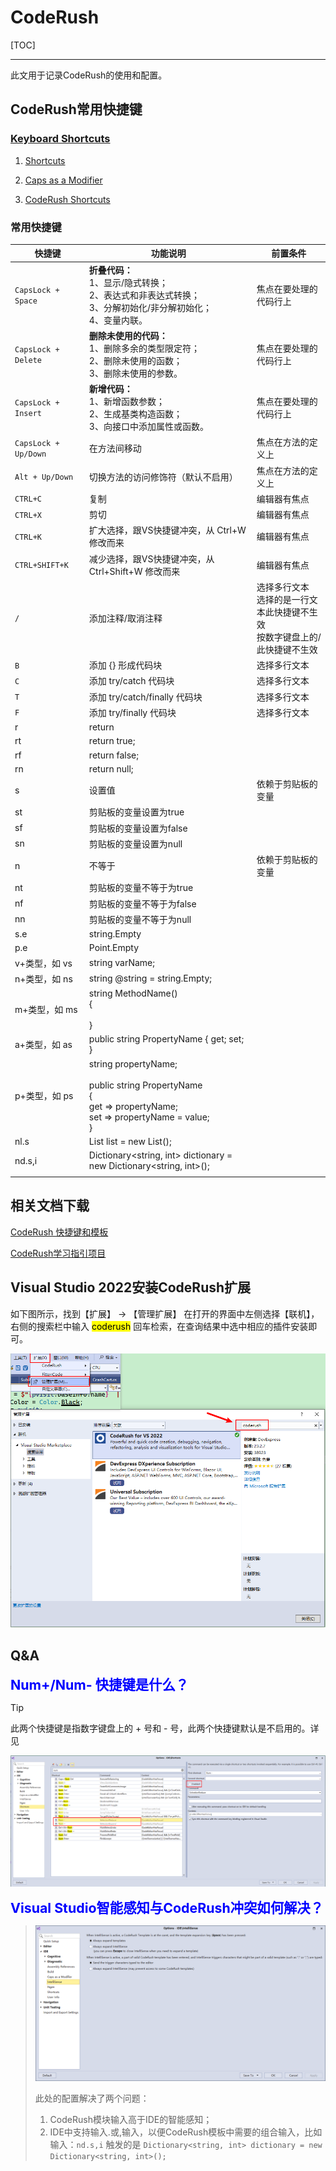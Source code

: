 # CodeRush

[TOC]

---

此文用于记录CodeRush的使用和配置。

## CodeRush常用快捷键

### [Keyboard Shortcuts](https://docs.devexpress.com/CodeRushForRoslyn/403630/getting-started/keyboard-shortcuts)

1. [Shortcuts](https://docs.devexpress.com/CodeRushForRoslyn/403628/getting-started/keyboard-shortcuts/shortcuts)

2. [Caps as a Modifier](https://docs.devexpress.com/CodeRushForRoslyn/403629/getting-started/keyboard-shortcuts/caps-as-a-modifier)

3. [CodeRush Shortcuts](https://docs.devexpress.com/CodeRushForRoslyn/401983/getting-started/keyboard-shortcuts/coderush-shortcuts)

### 常用快捷键

| 快捷键               | 功能说明                                                     | 前置条件                                                     |
| -------------------- | ------------------------------------------------------------ | ------------------------------------------------------------ |
| `CapsLock + Space`   | **折叠代码：**<br />1、显示/隐式转换；<br />2、表达式和非表达式转换；<br />3、分解初始化/非分解初始化；<br />4、变量内联。 | 焦点在要处理的代码行上                                       |
| `CapsLock + Delete`  | **删除未使用的代码：**<br />1、删除多余的类型限定符；<br />2、删除未使用的函数；<br />3、删除未使用的参数。 | 焦点在要处理的代码行上                                       |
| `CapsLock + Insert`  | **新增代码：**<br />1、新增函数参数；<br />2、生成基类构造函数；<br />3、向接口中添加属性或函数。 | 焦点在要处理的代码行上                                       |
| `CapsLock + Up/Down` | 在方法间移动                                                 | 焦点在方法的定义上                                           |
| `Alt + Up/Down`      | 切换方法的访问修饰符（默认不启用）                           | 焦点在方法的定义上                                           |
| `CTRL+C`             | 复制                                                         | 编辑器有焦点                                                 |
| `CTRL+X`             | 剪切                                                         | 编辑器有焦点                                                 |
| `CTRL+K`             | 扩大选择，跟VS快捷键冲突，从 Ctrl+W 修改而来                 | 编辑器有焦点                                                 |
| `CTRL+SHIFT+K`       | 减少选择，跟VS快捷键冲突，从 Ctrl+Shift+W 修改而来           | 编辑器有焦点                                                 |
| `/`                  | 添加注释/取消注释                                            | 选择多行文本<br />选择的是一行文本此快捷键不生效<br />按数字键盘上的/此快捷键不生效 |
| `B`                  | 添加 {} 形成代码块                                           | 选择多行文本                                                 |
| `C`                  | 添加 try/catch 代码块                                        | 选择多行文本                                                 |
| `T`                  | 添加 try/catch/finally 代码块                                | 选择多行文本                                                 |
| `F`                  | 添加 try/finally 代码块                                      | 选择多行文本                                                 |
| r                    | return                                                       |                                                              |
| rt                   | return true;                                                 |                                                              |
| rf                   | return false;                                                |                                                              |
| rn                   | return null;                                                 |                                                              |
| s                    | 设置值                                                       | 依赖于剪贴板的变量                                           |
| st                   | 剪贴板的变量设置为true                                       |                                                              |
| sf                   | 剪贴板的变量设置为false                                      |                                                              |
| sn                   | 剪贴板的变量设置为null                                       |                                                              |
| n                    | 不等于                                                       | 依赖于剪贴板的变量                                           |
| nt                   | 剪贴板的变量不等于为true                                     |                                                              |
| nf                   | 剪贴板的变量不等于为false                                    |                                                              |
| nn                   | 剪贴板的变量不等于为null                                     |                                                              |
| s.e                  | string.Empty                                                 |                                                              |
| p.e                  | Point.Empty                                                  |                                                              |
| v+类型，如 vs        | string varName;                                              |                                                              |
| n+类型，如 ns        | string @string = string.Empty;                               |                                                              |
| m+类型，如 ms        | string MethodName()<br/>{<br/>    <br/>}                     |                                                              |
| a+类型，如 as        | public string PropertyName { get; set; }                     |                                                              |
| p+类型，如 ps        | string propertyName;<br/><br/>public string PropertyName<br/>{<br/>    get => propertyName;<br/>    set => propertyName = value;<br/>} |                                                              |
| nl.s                 | List<string> list = new List<string>();                      |                                                              |
| nd.s,i               | Dictionary<string, int> dictionary = new Dictionary<string, int>(); |                                                              |
|                      |                                                              |                                                              |



## 相关文档下载

[CodeRush 快捷键和模板](./CodeRush/CodeRushShortcutsAndTemplates.pdf)

[CodeRush学习指引项目](./CodeRush/LearningSolution.rar)

## Visual Studio 2022安装CodeRush扩展

如下图所示，找到【扩展】 -> 【管理扩展】 在打开的界面中左侧选择【联机】，右侧的搜索栏中输入 <mark>coderush</mark> 回车检索，在查询结果中选中相应的插件安装即可。

![image-20240603112338447](../Images/CodeRush/image-20240603112338447.png)

## Q&A

<div style="color:blue;font-weight:bold;font-size:16pt;">Num+/Num- 快捷键是什么？</div>

> [!TIP]
>
> 此两个快捷键是指数字键盘上的 + 号和 - 号，此两个快捷键默认是不启用的。详见
>
> ![image-20240528190805491](../Images/CodeRush/image-20240528190805491.png)

<div style="color:blue;font-weight:bold;font-size:16pt;">Visual Studio智能感知与CodeRush冲突如何解决？</div>

> ![image-20240529182001720](../Images/CodeRush/image-20240529182001720.png)
>
> 此处的配置解决了两个问题：
>
> 1. CodeRush模块输入高于IDE的智能感知；
> 2. IDE中支持输入.或,输入，以便CodeRush模板中需要的组合输入，比如输入：`nd.s,i` 触发的是 `Dictionary<string, int> dictionary = new Dictionary<string, int>();`

